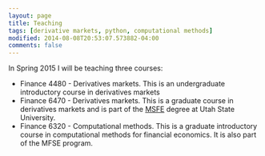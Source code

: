 ```yaml
---
layout: page
title: Teaching
tags: [derivative markets, python, computational methods]
modified: 2014-08-08T20:53:07.573882-04:00
comments: false 
---
```


In Spring 2015 I will be teaching three courses:

* Finance 4480 - Derivatives markets. This is an undergraduate introductory course in derivatives markets
* Finance 6470 - Derivatives markets. This is a graduate course in derivatives markets and is part of the [MSFE](http://huntsman.usu.edu/msfe/) degree at Utah State University.
* Finance 6320 - Computational methods. This is a graduate introductory course in computational methods for financial economics. It is also part of the MFSE program.
